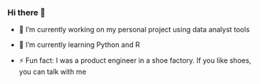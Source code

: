 ### Hi there 👋


- 🔭 I’m currently working on my personal project using data analyst tools
- 🌱 I’m currently learning Python and R

- ⚡ Fun fact: I was a product engineer in a shoe factory. If you like shoes, you can talk with me
